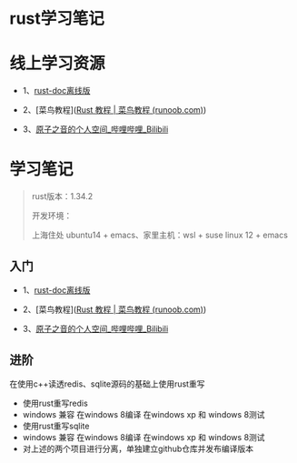 # rust学习笔记

# 线上学习资源

+ 1、[rust-doc离线版](git@github.com:zjtomoon/rust-doc.git)



+ 2、[菜鸟教程]([Rust 教程 | 菜鸟教程 (runoob.com)](https://www.runoob.com/rust/rust-tutorial.html))

  

+ 3、[原子之音的个人空间_哔哩哔哩_Bilibili](https://space.bilibili.com/437860379?from=search&seid=13127131681258617937)



# 学习笔记



> rust版本：1.34.2
>
> 开发环境：
>
> 上海住处 ubuntu14 + emacs、家里主机：wsl + suse linux 12 + emacs



## 入门

+ 1、[rust-doc离线版](git@github.com:zjtomoon/rust-doc.git)



+ 2、[菜鸟教程]([Rust 教程 | 菜鸟教程 (runoob.com)](https://www.runoob.com/rust/rust-tutorial.html))

  

+ 3、[原子之音的个人空间_哔哩哔哩_Bilibili](https://space.bilibili.com/437860379?from=search&seid=13127131681258617937)

## 进阶

在使用c++读透redis、sqlite源码的基础上使用rust重写

+ 使用rust重写redis
+ windows 兼容 在windows 8编译 在windows xp 和 windows 8测试
+ 使用rust重写sqlite
+ windows 兼容 在windows 8编译 在windows xp 和 windows 8测试
+ 对上述的两个项目进行分离，单独建立github仓库并发布编译版本

